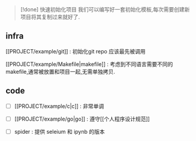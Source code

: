 


>[!done] 快速初始化项目 
>我们可以编写好一套初始化模板,每次需要创建新项目将其复制过来就好了. 

## infra

[[PROJECT/example/git]] : 初始化git repo 应该最先被调用

[[PROJECT/example/Makefile|makefile]]  : 考虑到不同语言需要不同的makefile,通常被放置和项目一起,无需单独拷贝. 

## code

- [ ] [[PROJECT/example/c|c]] : 非常单调
- [ ] [[PROJECT/example/go|go]] : 遵守[[个人程序设计规范]]
- [ ] spider : 提供 seleium 和 ipynb 的版本





